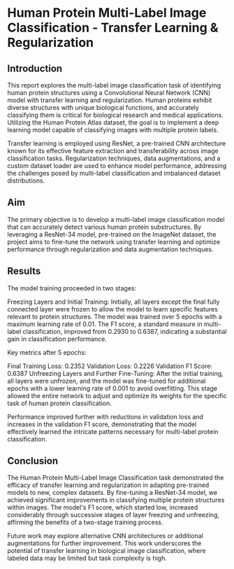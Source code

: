 # Human Protein Multi-Label Image Classification - Transfer Learning & Regularization

## Introduction

This report explores the multi-label image classification task of identifying human protein structures using a Convolutional Neural Network (CNN) model with transfer learning and regularization. Human proteins exhibit diverse structures with unique biological functions, and accurately classifying them is critical for biological research and medical applications. Utilizing the Human Protein Atlas dataset, the goal is to implement a deep learning model capable of classifying images with multiple protein labels.

Transfer learning is employed using ResNet, a pre-trained CNN architecture known for its effective feature extraction and transferability across image classification tasks. Regularization techniques, data augmentations, and a custom dataset loader are used to enhance model performance, addressing the challenges posed by multi-label classification and imbalanced dataset distributions.

## Aim

The primary objective is to develop a multi-label image classification model that can accurately detect various human protein substructures. By leveraging a ResNet-34 model, pre-trained on the ImageNet dataset, the project aims to fine-tune the network using transfer learning and optimize performance through regularization and data augmentation techniques.

## Results

The model training proceeded in two stages:

Freezing Layers and Initial Training: Initially, all layers except the final fully connected layer were frozen to allow the model to learn specific features relevant to protein structures. The model was trained over 5 epochs with a maximum learning rate of 0.01. The F1 score, a standard measure in multi-label classification, improved from 0.2930 to 0.6387, indicating a substantial gain in classification performance.

Key metrics after 5 epochs:

Final Training Loss: 0.2352
Validation Loss: 0.2226
Validation F1 Score: 0.6387
Unfreezing Layers and Further Fine-Tuning: After the initial training, all layers were unfrozen, and the model was fine-tuned for additional epochs with a lower learning rate of 0.001 to avoid overfitting. This stage allowed the entire network to adjust and optimize its weights for the specific task of human protein classification.

Performance improved further with reductions in validation loss and increases in the validation F1 score, demonstrating that the model effectively learned the intricate patterns necessary for multi-label protein classification.

## Conclusion

The Human Protein Multi-Label Image Classification task demonstrated the efficacy of transfer learning and regularization in adapting pre-trained models to new, complex datasets. By fine-tuning a ResNet-34 model, we achieved significant improvements in classifying multiple protein structures within images. The model's F1 score, which started low, increased considerably through successive stages of layer freezing and unfreezing, affirming the benefits of a two-stage training process.

Future work may explore alternative CNN architectures or additional augmentations for further improvement. This work underscores the potential of transfer learning in biological image classification, where labeled data may be limited but task complexity is high.
